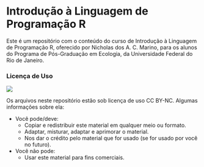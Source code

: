 # Introdução à Linguagem de Programação R

Este é um repositório com o conteúdo do curso de Introdução à Linguagem de Programação R, oferecido por Nicholas dos A. C. Marino, para os alunos do Programa de Pós-Graduação em Ecologia, da Universidade Federal do Rio de Janeiro.  

### Licença de Uso  

![](https://licensebuttons.net/l/by-nc/3.0/88x31.png)

Os arquivos neste repositório estão sob licença de uso CC BY-NC. Algumas informações sobre ela:  
* Você pode/deve:  
    + Copiar e redistribuir este material em qualquer meio ou formato.  
    + Adaptar, misturar, adaptar e aprimorar o material.  
    + Nos dar o crédito pelo material que for usado (se for usado por você no futuro).  
* Você não pode:
    + Usar este material para fins comerciais.  
